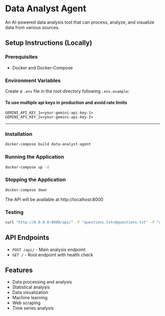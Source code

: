 # Data Analyst Agent

An AI-powered data analysis tool that can process, analyze, and visualize data from various sources.

## Setup Instructions (Locally)

### Prerequisites

- Docker and Docker-Compose

### Environment Variables

Create a `.env` file in the root directory following `.env.example`:
#### To use multiple api keys in production and avoid rate limits

```
GEMINI_API_KEY_1=<your-gemini-api-key-1>
GEMINI_API_KEY_2=<your-gemini-api-key-2>
```
---

### Installation

```bash
docker-compose build data-analyst-agent
```

### Running the Application

```bash
docker-compose up -d
```

### Stopping the Application

```bash
docker-compose down
```

The API will be available at http://localhost:8000

### Testing

```bash
curl "http://0.0.0.0:8000/api/" -F "questions.txt=@questions.txt" -F "data.csv=@data.csv"
```

## API Endpoints

- `POST /api/` - Main analysis endpoint
- `GET /` - Root endpoint with health check

## Features

- Data processing and analysis
- Statistical analysis
- Data visualization
- Machine learning
- Web scraping
- Time series analysis
